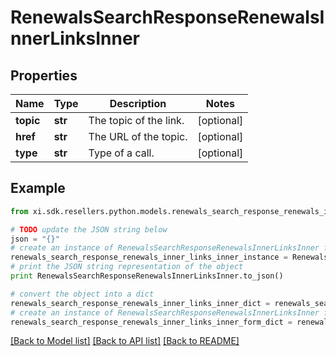 # RenewalsSearchResponseRenewalsInnerLinksInner


## Properties

Name | Type | Description | Notes
------------ | ------------- | ------------- | -------------
**topic** | **str** | The topic of the link. | [optional] 
**href** | **str** | The URL of the topic. | [optional] 
**type** | **str** | Type of a call. | [optional] 

## Example

```python
from xi.sdk.resellers.python.models.renewals_search_response_renewals_inner_links_inner import RenewalsSearchResponseRenewalsInnerLinksInner

# TODO update the JSON string below
json = "{}"
# create an instance of RenewalsSearchResponseRenewalsInnerLinksInner from a JSON string
renewals_search_response_renewals_inner_links_inner_instance = RenewalsSearchResponseRenewalsInnerLinksInner.from_json(json)
# print the JSON string representation of the object
print RenewalsSearchResponseRenewalsInnerLinksInner.to_json()

# convert the object into a dict
renewals_search_response_renewals_inner_links_inner_dict = renewals_search_response_renewals_inner_links_inner_instance.to_dict()
# create an instance of RenewalsSearchResponseRenewalsInnerLinksInner from a dict
renewals_search_response_renewals_inner_links_inner_form_dict = renewals_search_response_renewals_inner_links_inner.from_dict(renewals_search_response_renewals_inner_links_inner_dict)
```
[[Back to Model list]](../README.md#documentation-for-models) [[Back to API list]](../README.md#documentation-for-api-endpoints) [[Back to README]](../README.md)


